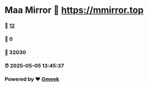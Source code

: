 # Maa Mirror :link: https://mmirror.top 
### :page_facing_up: [12](https://mmirror.top/tag.html) 
### :speech_balloon: 0 
### :hibiscus: 32030 
### :alarm_clock: 2025-05-05 13:45:37 
### Powered by :heart: [Gmeek](https://github.com/Meekdai/Gmeek)
